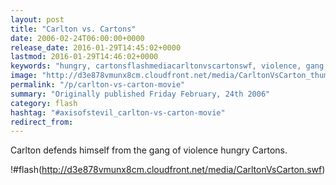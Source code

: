 ```yaml
---
layout: post
title: "Carlton vs. Cartons"
date: 2006-02-24T06:00:00+0000
release_date: 2016-01-29T14:45:02+0000
lastmod: 2016-01-29T14:46:02+0000
keywords: "hungry, cartonsflashmediacarltonvscartonswf, violence, gang, defends"
image: "http://d3e878vmunx8cm.cloudfront.net/media/CarltonVsCarton_thumb.png"
permalink: "/p/carlton-vs-carton-movie"
summary: "Originally published Friday February, 24th 2006"
category: flash
hashtag: "#axisofstevil_carlton-vs-carton-movie"
redirect_from:
---
```


Carlton defends himself from the gang of violence hungry Cartons.

!#flash(http://d3e878vmunx8cm.cloudfront.net/media/CarltonVsCarton.swf)
